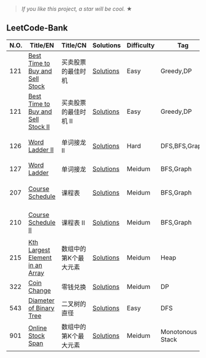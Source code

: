 
> _If you like this project, a star will be cool._ &#9733;

## LeetCode-Bank
|  N.O.  |      Title/EN|    Title/CN   |   Solutions              | Difficulty  | Tag  |Subject | MEMO|
|-----|----------------|---------------|---------------|-------------|-------------|---------------|---------------|
|121| [Best Time to Buy and Sell Stock](https://leetcode-cn.com/problems/best-time-to-buy-and-sell-stock/) | 买卖股票的最佳时机| [Solutions](../master/src/main/java/com/frankcooper/bank/_121.java)|Easy| Greedy,DP| 股票|  |
|121| [Best Time to Buy and Sell Stock II](https://leetcode-cn.com/problems/best-time-to-buy-and-sell-stock-ii/) | 买卖股票的最佳时机 II| [Solutions](../master/src/main/java/com/frankcooper/bank/_122.java)|Easy| Greedy,DP| 股票|  |
|126| [Word Ladder II](https://leetcode-cn.com/problems/word-ladder-ii/) | 单词接龙 II| [Solutions](../master/src/main/java/com/frankcooper/bank/_126.java)|Hard| DFS,BFS,Graph| | DFS+BFS双向搜索待完善 |
|127| [Word Ladder](https://leetcode-cn.com/problems/word-ladder/) | 单词接龙| [Solutions](../master/src/main/java/com/frankcooper/bank/_127.java)|Meidum| BFS,Graph| | |
|207| [Course Schedule](https://leetcode-cn.com/problems/course-schedule/) | 课程表| [Solutions](../master/src/main/java/com/frankcooper/bank/_207.java)|Meidum| BFS,Graph| 拓扑排序,入度表| |
|210| [Course Schedule II](https://leetcode-cn.com/problems/course-schedule-ii/) | 课程表 II| [Solutions](../master/src/main/java/com/frankcooper/bank/_210.java)|Meidum| BFS,Graph| 拓扑排序,入度表 | | 
|215| [Kth Largest Element in an Array](https://leetcode-cn.com/problems/kth-largest-element-in-an-array/) |数组中的第K个最大元素| [Solutions](../master/src/main/java/com/frankcooper/bank/_215.java)|Meidum| Heap| K系列,数组 | | 
|322| [Coin Change](https://leetcode-cn.com/problems/coin-change/) |零钱兑换| [Solutions](../master/src/main/java/com/frankcooper/bank/_322.java)|Meidum| DP| 零钱 | | 
|543| [Diameter of Binary Tree](https://leetcode-cn.com/problems/diameter-of-binary-tree/) |二叉树的直径| [Solutions](../master/src/main/java/com/frankcooper/bank/_543.java)|Easy| DFS| 二叉树 | | 
|901| [Online Stock Span](https://leetcode-cn.com/problems/online-stock-span/) |数组中的第K个最大元素| [Solutions](../master/src/main/java/com/frankcooper/bank/_901.java)|Meidum| Monotonous Stack| 股票系列，单调栈 | | 






